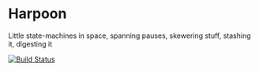 # Harpoon
Little state-machines in space, spanning pauses, skewering stuff, stashing it, digesting it

[![Build Status](https://travis-ci.org/jasonholloway/harpoon.svg?branch=master)](https://travis-ci.org/jasonholloway/harpoon)


